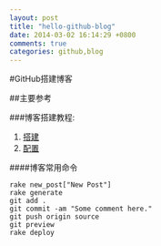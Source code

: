 ```yaml
---
layout: post
title: "hello-github-blog"
date: 2014-03-02 16:14:29 +0800
comments: true
categories: github,blog
---
```

#GitHub搭建博客

##主要参考

###博客搭建教程:
1. [搭建](http://beyondvincent.com/blog/2013/07/27/107-hello-page-of-github/)
2. [配置](http://biaobiaoqi.me/blog/2013/07/10/decorate-octopress/)

####博客常用命令

	rake new_post["New Post"] 
	rake generate
	git add .
	git commit -am "Some comment here." 
	git push origin source
	git preview
	rake deploy


